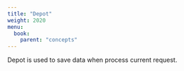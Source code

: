 ```yaml
---
title: "Depot"
weight: 2020
menu:
  book:
    parent: "concepts"
---
```


Depot is used to save data when process current request.